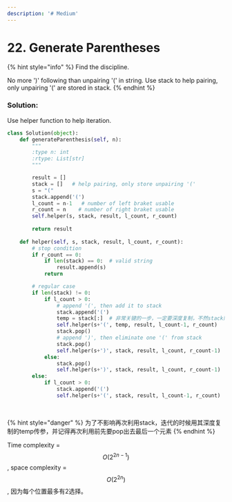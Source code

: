 ```yaml
---
description: '# Medium'
---
```


# 22. Generate Parentheses

{% hint style="info" %}
Find the discipline. 

No more '\)' following than unpairing '\(' in string. Use stack to help pairing, only unpairing '\(' are stored in stack. 
{% endhint %}

### Solution:

Use helper function to help iteration. 

```python
class Solution(object):
    def generateParenthesis(self, n):
        """
        :type n: int
        :rtype: List[str]
        """

        result = []
        stack = []   # help pairing, only store unpairing '('
        s = "("
        stack.append('(')
        l_count = n-1   # number of left braket usable
        r_count = n    # number of right braket usable
        self.helper(s, stack, result, l_count, r_count)
        
        return result
    
    def helper(self, s, stack, result, l_count, r_count):
        # stop condition
        if r_count == 0:
            if len(stack) == 0:  # valid string
                result.append(s)
            return

        # regular case
        if len(stack) != 0:
            if l_count > 0:
                # append '(', then add it to stack
                stack.append('(')
                temp = stack[:]  # 非常关键的一步，一定要深度复制，不然stack随时在改变，影响下一步的stack.pop()
                self.helper(s+'(', temp, result, l_count-1, r_count)
                stack.pop()
                # append ')', then eliminate one '(' from stack
                stack.pop()
                self.helper(s+')', stack, result, l_count, r_count-1)
            else:
                stack.pop()
                self.helper(s+')', stack, result, l_count, r_count-1)
        else:
            if l_count > 0:
                stack.append('(')
                self.helper(s+'(', stack, result, l_count-1, r_count)
                
        
```

{% hint style="danger" %}
为了不影响再次利用stack，迭代的时候用其深度复制的temp传参，并记得再次利用前先要pop出去最后一个元素
{% endhint %}

Time complexity = $$O(2^{2n-1})$$ , space complexity = $$O(2^{2n})$$ , 因为每个位置最多有2选择。

